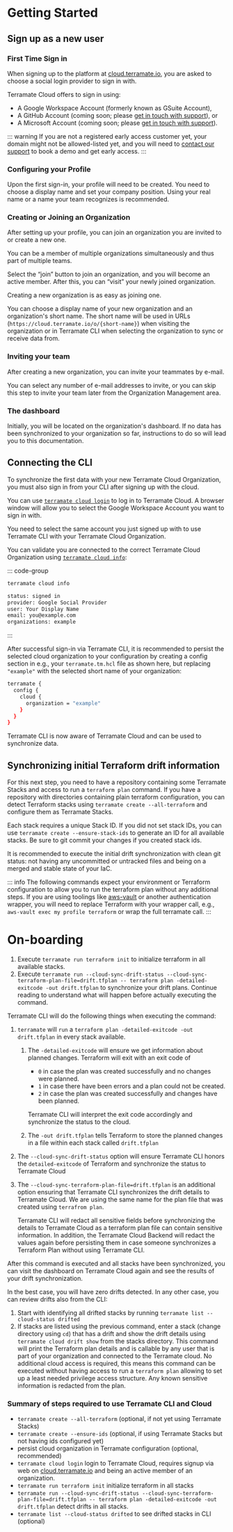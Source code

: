 # Getting Started

## Sign up as a new user

### First Time Sign in

When signing up to the platform at [cloud.terramate.io](https://cloud.terramate.io/), you are asked to choose a social
login provider to sign in with.

Terramate Cloud offers to sign in using:

- A Google Workspace Account (formerly known as GSuite Account),
- A GitHub Account (coming soon; please [get in touch with support](mailto:hello@terramate.io)), or
- A Microsoft Account (coming soon; please [get in touch with support](mailto:hello@terramate.io)).

::: warning
If you are not a registered early access customer yet, your domain might not be allowed-listed yet, and you will need to
[contact our support](mailto:hello@terramate.io) to book a demo and get early access.
:::

### Configuring your Profile

Upon the first sign-in, your profile will need to be created. You need to choose a display name and set your company position. Using your real name or a name your team recognizes is recommended.

### Creating or Joining an Organization

After setting up your profile, you can join an organization you are invited to or create a new one.

You can be a member of multiple organizations simultaneously and thus part of multiple teams.

Select the “join” button to join an organization, and you will become an active member. After this, you can “visit” your newly joined organization.

Creating a new organization is as easy as joining one.

You can choose a display name of your new organization and an organization's short name. The short name will be used in URLs (`https://cloud.terramate.io/o/{short-name}`) when visiting the organization or in Terramate CLI when selecting the organization to sync or receive data from.

### Inviting your team

After creating a new organization, you can invite your teammates by e-mail.

You can select any number of e-mail addresses to invite, or you can skip this step to invite your team later from the Organization Management area.

### The dashboard

Initially, you will be located on the organization's dashboard. If no data has been synchronized to your organization so far, instructions to do so will lead you to this documentation.

## Connecting the CLI

To synchronize the first data with your new Terramate Cloud Organization, you must also sign in from your CLI after signing up with the cloud.

You can use [`terramate cloud login`](../../cli/cmdline/cloud-login.md) to log in to Terramate Cloud. A browser window will allow you to select the Google Workspace Account you want to sign in with.

You need to select the same account you just signed up with to use Terramate CLI with your Terramate Cloud Organization.

You can validate you are connected to the correct Terramate Cloud Organization using [`terramate cloud info`](../../cli/cmdline/cloud-info.md):

::: code-group
```sh [shell]
terramate cloud info
```

```sh [output]
status: signed in
provider: Google Social Provider
user: Your Display Name
email: you@example.com
organizations: example
```
:::

After successful sign-in via Terramate CLI, it is recommended to persist the selected cloud organization to your configuration
by creating a config section in e.g., your `terramate.tm.hcl` file as shown here, but replacing `"example"` with the selected
short name of your organization:

```bash
terramate {
  config {
    cloud {
      organization = "example"
    }
  }
}
```

Terramate CLI is now aware of Terramate Cloud and can be used to synchronize data.

## Synchronizing initial Terraform drift information

For this next step, you need to have a repository containing some Terramate Stacks and access to run a `terraform plan` command. If you have a repository with directories containing plain terraform configuration, you can detect Terraform stacks using `terramate create --all-terraform` and configure them as Terramate Stacks.

Each stack requires a unique Stack ID. If you did not set stack IDs, you can use `terramate create --ensure-stack-ids` to generate an ID for all available stacks. Be sure to git commit your changes if you created stack ids.

It is recommended to execute the initial drift synchronization with clean git status: not having any uncommitted or untracked files and being on a merged and stable state of your IaC.

::: info
The following commands expect your environment or Terraform configuration to allow you to run the terraform plan without any additional steps.
If you are using toolings like [aws-vault](https://github.com/99designs/aws-vault) or another authentication wrapper,
you will need to replace Terraform with your wrapper call, e.g., `aws-vault exec my profile terraform` or wrap the full terramate call.
:::

# On-boarding

1. Execute `terramate run terraform init` to initialize terraform in all available stacks. 
2. Execute `terramate run --cloud-sync-drift-status --cloud-sync-terraform-plan-file=drift.tfplan -- terraform plan -detailed-exitcode -out drift.tfplan` to synchronize your drift plans. Continue reading to understand what will happen before actually executing the command.

Terramate CLI will do the following things when executing the command:

1. `terramate` will `run` a `terraform plan -detailed-exitcode -out drift.tfplan` in every stack available.
    1. The `-detailed-exitcode` will ensure we get information about planned changes. Terraform will exit with an exit code of 
        - `0` in case the plan was created successfully and no changes were planned.
        - `1` in case there have been errors and a plan could not be created.
        - `2` in case the plan was created successfully and changes have been planned.
        
        Terramate CLI will interpret the exit code accordingly and synchronize the status to the cloud.
        
    2. The `-out drift.tfplan` tells Terraform to store the planned changes in a file within each stack called `drift.tfplan`
2. The `--cloud-sync-drift-status` option will ensure Terramate CLI honors the `detailed-exitcode` of Terraform and synchronize the status to Terramate Cloud
3. The `--cloud-sync-terraform-plan-file=drift.tfplan` is an additional option ensuring that Terramate CLI synchronizes the drift details to Terramate Cloud. We are using the same name for the plan file that was created using `terrafrom plan`.
    
    Terramate CLI will redact all sensitive fields before synchronizing the details to Terramate Cloud as a terraform plan file can contain sensitive information. In addition, the Terramate Cloud Backend will redact the values again before persisting them in case someone synchronizes a Terraform Plan without using Terramate CLI.
    

After this command is executed and all stacks have been synchronized, you can visit the dashboard on Terramate Cloud again and see the results of your drift synchronization.

In the best case, you will have zero drifts detected. In any other case, you can review drifts also from the CLI:

1. Start with identifying all drifted stacks by running `terramate list --cloud-status drifted` 
2. If stacks are listed using the previous command, enter a stack (change directory using `cd`) that has a drift and show the drift details using `terramate cloud drift show` from the stacks directory. This command will print the Terraform plan details and is callable by any user that is part of your organization and connected to the Terramate cloud. No additional cloud access is required, this means this command can be executed without having access to run a `terraform plan` allowing to set up a least needed privilege access structure. Any known sensitive information is redacted from the plan.

### Summary of steps required to use Terramate CLI and Cloud

- `terramate create --all-terraform` (optional, if not yet using Terramate Stacks)
- `terramate create --ensure-ids` (optional, if using Terramate Stacks but not having ids configured yet)
- persist cloud organization in Terramate configuration (optional, recommended)
- `terramate cloud login` login to Terramate Cloud, requires signup via web on [cloud.terramate.io](http://cloud.terramate.io) and being an active member of an organization.
- `terramate run terraform init` initialize terraform in all stacks
- `terramate run --cloud-sync-drift-status --cloud-sync-terraform-plan-file=drift.tfplan -- terraform plan -detailed-exitcode -out drift.tfplan` detect drifts in all stacks.
- `terramate list --cloud-status drifted` to see drifted stacks in CLI (optional)
